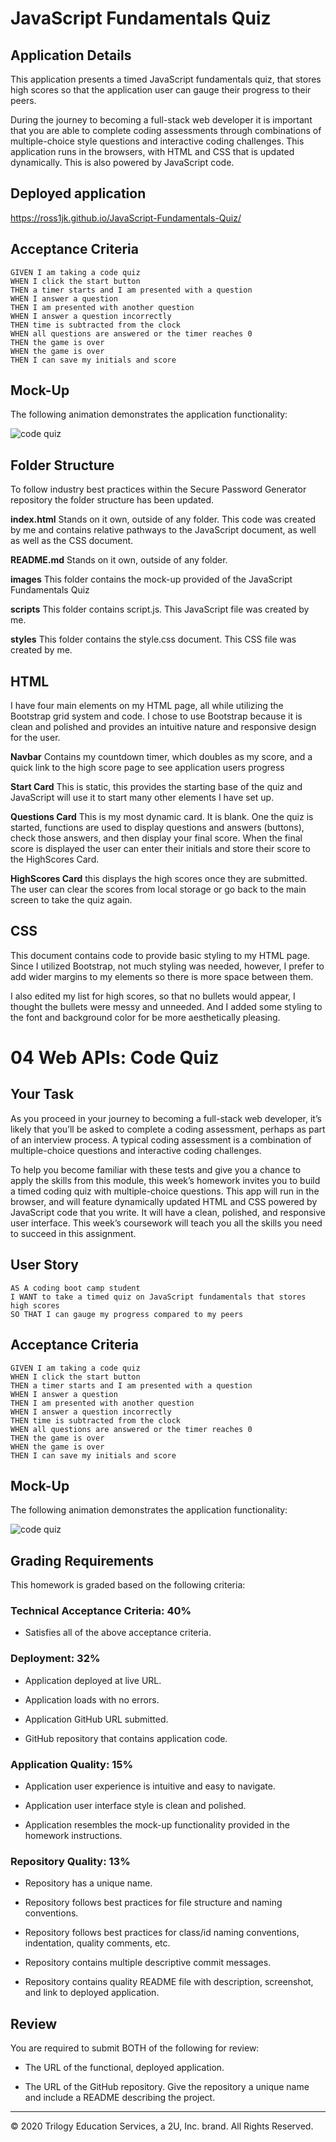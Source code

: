 # JavaScript Fundamentals Quiz 

## Application Details

This application presents a timed JavaScript fundamentals quiz, that stores high scores so that the application user can gauge their progress to their peers. 

During the journey to becoming a full-stack web developer it is important that you are able to complete coding assessments through combinations of multiple-choice style questions and interactive coding challenges. This application runs in the browsers, with HTML and CSS that is updated dynamically. This is also powered by JavaScript code. 

## Deployed application 
https://ross1jk.github.io/JavaScript-Fundamentals-Quiz/

## Acceptance Criteria

```
GIVEN I am taking a code quiz
WHEN I click the start button
THEN a timer starts and I am presented with a question
WHEN I answer a question
THEN I am presented with another question
WHEN I answer a question incorrectly
THEN time is subtracted from the clock
WHEN all questions are answered or the timer reaches 0
THEN the game is over
WHEN the game is over
THEN I can save my initials and score
```


## Mock-Up

The following animation demonstrates the application functionality:

![code quiz](./images/04-web-apis-homework-demo.gif)


## Folder Structure

To follow industry best practices within the Secure Password Generator repository the folder structure has been updated.

**index.html** Stands on it own, outside of any folder. This code was created by me and contains relative pathways to the JavaScript document, as well as well as the CSS document. 

**README.md** Stands on it own, outside of any folder.

**images** This folder contains the mock-up provided of the JavaScript Fundamentals Quiz

**scripts** This folder contains script.js. This JavaScript file was created by me. 

**styles** This folder contains the style.css document. This CSS file was created by me. 

## HTML 

I have four main elements on my HTML page, all while utilizing the Bootstrap grid system and code. I chose to use Bootstrap because it is clean and polished and provides an intuitive nature and responsive design for the user. 

**Navbar** Contains my countdown timer, which doubles as my score, and a quick link to the high score page to see application users progress

**Start Card** This is static, this provides the starting base of the quiz and JavaScript will use it to start many other elements I have set up. 

**Questions Card** This is my most dynamic card. It is blank. One the quiz is started, functions are used to display questions and answers (buttons), check those answers, and then display your final score. When the final score is displayed the user can enter their initials and store their score to the HighScores Card. 

**HighScores Card** this displays the high scores once they are submitted. The user can clear the scores from local storage or go back to the main screen to take the quiz again. 

## CSS 

This document contains code to provide basic styling to my HTML page. Since I utilized Bootstrap, not much styling was needed, however, I prefer to add wider margins to my elements so there is more space between them. 

I also edited my list for high scores, so that no bullets would appear, I thought the bullets were messy and unneeded. And I added some styling to the font and background color for be more aesthetically pleasing. 





# 04 Web APIs: Code Quiz

## Your Task

As you proceed in your journey to becoming a full-stack web developer, it’s likely that you’ll be asked to complete a coding assessment, perhaps as part of an interview process. A typical coding assessment is a combination of multiple-choice questions and interactive coding challenges. 

To help you become familiar with these tests and give you a chance to apply the skills from this module, this week’s homework invites you to build a timed coding quiz with multiple-choice questions. This app will run in the browser, and will feature dynamically updated HTML and CSS powered by JavaScript code that you write. It will have a clean, polished, and responsive user interface. This week’s coursework will teach you all the skills you need to succeed in this assignment.


## User Story

```
AS A coding boot camp student
I WANT to take a timed quiz on JavaScript fundamentals that stores high scores
SO THAT I can gauge my progress compared to my peers
```


## Acceptance Criteria

```
GIVEN I am taking a code quiz
WHEN I click the start button
THEN a timer starts and I am presented with a question
WHEN I answer a question
THEN I am presented with another question
WHEN I answer a question incorrectly
THEN time is subtracted from the clock
WHEN all questions are answered or the timer reaches 0
THEN the game is over
WHEN the game is over
THEN I can save my initials and score
```


## Mock-Up

The following animation demonstrates the application functionality:

![code quiz](./images/04-web-apis-homework-demo.gif)


## Grading Requirements

This homework is graded based on the following criteria: 

### Technical Acceptance Criteria: 40%

* Satisfies all of the above acceptance criteria.

### Deployment: 32%

* Application deployed at live URL.

* Application loads with no errors.

* Application GitHub URL submitted.

* GitHub repository that contains application code.

### Application Quality: 15%

* Application user experience is intuitive and easy to navigate.

* Application user interface style is clean and polished.

* Application resembles the mock-up functionality provided in the homework instructions.

### Repository Quality: 13%

* Repository has a unique name.

* Repository follows best practices for file structure and naming conventions.

* Repository follows best practices for class/id naming conventions, indentation, quality comments, etc.

* Repository contains multiple descriptive commit messages.

* Repository contains quality README file with description, screenshot, and link to deployed application.


## Review

You are required to submit BOTH of the following for review:

* The URL of the functional, deployed application.

* The URL of the GitHub repository. Give the repository a unique name and include a README describing the project.

- - -
© 2020 Trilogy Education Services, a 2U, Inc. brand. All Rights Reserved.
